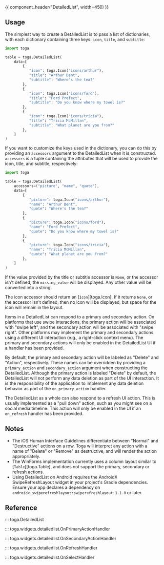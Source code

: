 {{ component_header("DetailedList", width=450) }}

## Usage

The simplest way to create a DetailedList is to pass a list of dictionaries, with each dictionary containing three keys: `icon`, `title`, and `subtitle`:

```python
import toga

table = toga.DetailedList(
    data=[
        {
           "icon": toga.Icon("icons/arthur"),
           "title": "Arthur Dent",
           "subtitle": "Where's the tea?"
        },
        {
           "icon": toga.Icon("icons/ford"),
           "title": "Ford Prefect",
           "subtitle": "Do you know where my towel is?"
        },
        {
           "icon": toga.Icon("icons/tricia"),
           "title": "Tricia McMillan",
           "subtitle": "What planet are you from?"
        },
    ]
)
```

If you want to customize the keys used in the dictionary, you can do this by providing an `accessors` argument to the DetailedList when it is constructed. `accessors` is a tuple containing the attributes that will be used to provide the icon, title, and subtitle, respectively:

```python
import toga

table = toga.DetailedList(
    accessors=("picture", "name", "quote"),
    data=[
        {
           "picture": toga.Icon("icons/arthur"),
           "name": "Arthur Dent",
           "quote": "Where's the tea?"
        },
        {
           "picture": toga.Icon("icons/ford"),
           "name": "Ford Prefect",
           "quote": "Do you know where my towel is?"
        },
        {
           "picture": toga.Icon("icons/tricia"),
           "name": "Tricia McMillan",
           "quote": "What planet are you from?"
        },
    ]
)
```

If the value provided by the title or subtitle accessor is `None`, or the accessor isn't defined, the `missing_value` will be displayed. Any other value will be converted into a string.

The icon accessor should return an [`Icon`][toga.Icon]. If it returns `None`, or the accessor isn't defined, then no icon will be displayed, but space for the icon will remain in the layout.

Items in a DetailedList can respond to a primary and secondary action. On platforms that use swipe interactions, the primary action will be associated with "swipe left", and the secondary action will be associated with "swipe right". Other platforms may implement the primary and secondary actions using a different UI interaction (e.g., a right-click context menu). The primary and secondary actions will only be enabled in the DetailedList UI if a handler has been provided.

By default, the primary and secondary action will be labeled as "Delete" and "Action", respectively. These names can be overridden by providing a `primary_action` and `secondary_action` argument when constructing the DetailedList. Although the primary action is labeled "Delete" by default, the DetailedList will not perform any data deletion as part of the UI interaction. It is the responsibility of the application to implement any data deletion behavior as part of the `on_primary_action` handler.

The DetailedList as a whole can also respond to a refresh UI action. This is usually implemented as a "pull down" action, such as you might see on a social media timeline. This action will only be enabled in the UI if an `on_refresh` handler has been provided.

## Notes

- The iOS Human Interface Guidelines differentiate between "Normal" and "Destructive" actions on a row. Toga will interpret any action with a name of "Delete" or "Remove" as destructive, and will render the action appropriately.
- The WinForms implementation currently uses a column layout similar to [`Table`][toga.Table], and does not support the primary, secondary or refresh actions.
- Using DetailedList on Android requires the AndroidX SwipeRefreshLayout widget in your project's Gradle dependencies. Ensure your app declares a dependency on `androidx.swiperefreshlayout:swiperefreshlayout:1.1.0` or later.

## Reference

::: toga.DetailedList

::: toga.widgets.detailedlist.OnPrimaryActionHandler

::: toga.widgets.detailedlist.OnSecondaryActionHandler

::: toga.widgets.detailedlist.OnRefreshHandler

::: toga.widgets.detailedlist.OnSelectHandler
